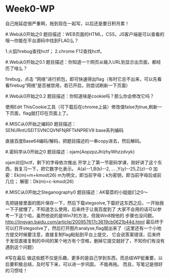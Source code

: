 # Week0-WP
自己拖延症很严重啊，拖到现在一起写，以后还是要日积月累！

#.Web从0开始之0
题目描述：WEB页面的HTML，CSS，JS客户端是可以查看的哦～你能在平台源码中找到FLAG么？

1.火狐firebug查找hctf；
2.chrome F12查找hctf。

#.Web从0开始之0.1
题目描述：你知道一个网页从输入URL到显示出页面，都经历了啥么？

firebug，点击 “网络”进行抓包，即可快速得出flag（有时它总不出来，可以先看看firebug“网络”是否被禁用，若已开启，则尝试刷新一下页面）

#.Web从0开始之0.2
题目描述：你知道啥是cookie吗？那么你会修改它吗？

使用Edit ThisCookie工具（可下载后在chrome上装）修改值false为true,刷新一下页面，flag就打印在页面上了。

#.MISC从0开始之编码0
题目描述：SENURntUSElTSVNCQVNFNjRFTkNPREV9     base系列编码

直接百度Base64编码/解码，把题目描述的一串copy进去，然后解码。

#.密码学从0开始之0	
题目描述：ojam{AopzpzJhlzhyWhzzdvyk}

ojam对应hctf，剩下的字母依次推出
开学上了第一节密码学课，刚好讲了这个东西，我复习一下，把它数字化表示。
A(a)--1,B(b)--2, ... ,Y(y)--25,Z(z)--0
加密：Ek(m)=m+kmod(26)    m为明文，即当前字母；k为密钥，即当前字母后或前几位；
解密：Dk(m)=c-kmod(26)

#.MISC从0开始之Steganography0
题目描述：AK菊苣的小姐姐们之0～

先把链接里面的图片保存一下，然后下载stegsolve,下载好这东西之后，一开始我一下子就懵了，不知道怎么使用，后来终于让我百度到了
大家不会用的话可以参考一下这个哈，虽然他说的是Win7的方法，但我Win8按他的 步骤也没问题。
http://jingyan.baidu.com/article/200957617c3619cb0621b44d.html
最后终于可以打开stegsolve了，然后打开图片analyse,flag就出来了（这里还有一个小地方提交时候要注意，直接复制flag粘贴到平台上提交，
它会说答案错误，后来终于发现直接复制的中间的某个地方有个空格，删掉它提交就好了，不知你们有没有遇到这个问题）

#写在最后
做这些题不仅是乐趣，更多的是自己学到东西，而总结WP挺重要，以后要积极总结，及时写下来，可以进一步巩固， 不能再拖。
而且，写笔记是很好的习惯哇！
